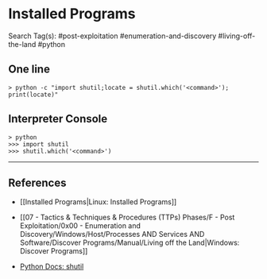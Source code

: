 # Installed Programs

Search Tag(s): #post-exploitation #enumeration-and-discovery #living-off-the-land #python

## One line

```
> python -c "import shutil;locate = shutil.which('<command>'); print(locate)"
```

## Interpreter Console

```
> python
>>> import shutil
>>> shutil.which('<command>')
```

---
## References

- [[Installed Programs|Linux: Installed Programs]]

- [[07 - Tactics & Techniques & Procedures (TTPs) Phases/F - Post Exploitation/0x00 - Enumeration and Discovery/Windows/Host/Processes AND Services AND Software/Discover Programs/Manual/Living off the Land|Windows: Discover Programs]]

- [Python Docs: shutil](https://docs.python.org/3/library/shutil.html)